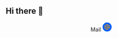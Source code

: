 ## Hi there 👋
<p align="center">
  Mail
  <img vertical-align="center" src="https://github.com/dwfwby/dwfwby/blob/main/mail_ru_logo_icon_147267.webp" width="24">
</p>
